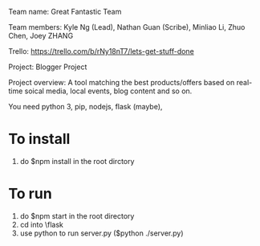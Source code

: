 Team name: Great Fantastic Team

Team members: Kyle Ng (Lead), Nathan Guan (Scribe), Minliao Li, Zhuo Chen, Joey ZHANG

Trello: https://trello.com/b/rNy18nT7/lets-get-stuff-done

Project: Blogger Project

Project overview: A tool matching the best products/offers based on real-time soical media, local events, blog content and so on.




You need python 3, pip, nodejs, flask (maybe), 


# To install
1. do $npm install in the root dirctory


# To run
1. do $npm start in the root directory
2. cd into \flask
3. use python to run server.py  ($python ./server.py)

